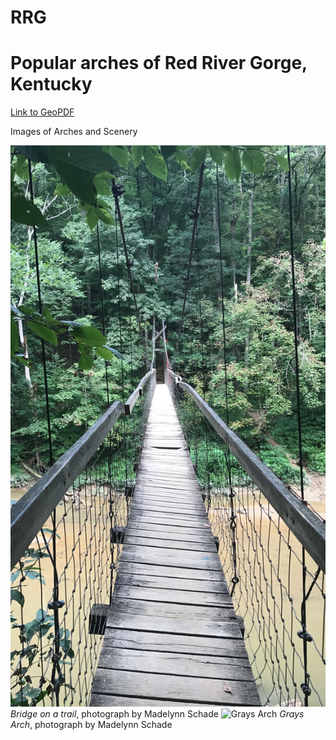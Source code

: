 # RRG
# Popular arches of Red River Gorge, Kentucky

[Link to GeoPDF](basemap/RRGLayout.pdf)


Images of Arches and Scenery

![Bridge](basemap/bridge.jpg)
*Bridge on a trail*, photograph by Madelynn Schade
![Grays Arch](basemap/graysarch.jpg)
*Grays Arch*, photograph by Madelynn Schade

